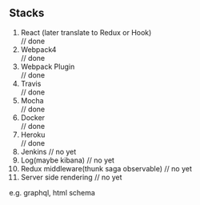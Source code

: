 ## Stacks

1. React (later translate to Redux or Hook)<br /> // done
2. Webpack4<br /> // done
3. Webpack Plugin<br /> // done
4. Travis<br /> // done
5. Mocha<br /> // done
6. Docker<br /> // done
7. Heroku<br /> // done
8. Jenkins // no yet <br />
9. Log(maybe kibana) // no yet <br />
10. Redux middleware(thunk saga observable) // no yet <br />
11. Server side rendering // no yet <br />

e.g. graphql, html schema
